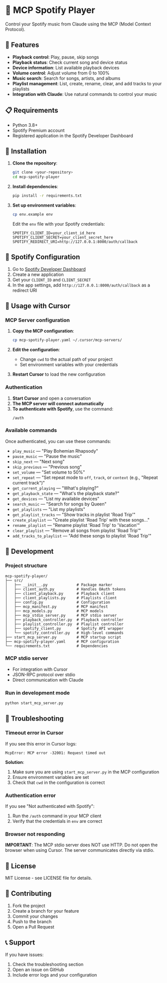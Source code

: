 # 🎵 MCP Spotify Player

Control your Spotify music from Claude using the MCP (Model Context Protocol).

## 🚀 Features

- **Playback control**: Play, pause, skip songs
- **Playback status**: Check current song and device status
- **Device information**: List available playback devices
- **Volume control**: Adjust volume from 0 to 100%
- **Music search**: Search for songs, artists, and albums
- **Playlist management**: List, create, rename, clear, and add tracks to your playlists
- **Integration with Claude**: Use natural commands to control your music

## 📋 Requirements

- Python 3.8+
- Spotify Premium account
- Registered application in the Spotify Developer Dashboard

## 🔧 Installation

1. **Clone the repository**:
   ```bash
   git clone <your-repository>
   cd mcp-spotify-player
   ```

2. **Install dependencies**:
   ```bash
   pip install -r requirements.txt
   ```

3. **Set up environment variables**:
   ```bash
   cp env.example env
   ```
   
   Edit the `env` file with your Spotify credentials:
   ```env
   SPOTIFY_CLIENT_ID=your_client_id_here
   SPOTIFY_CLIENT_SECRET=your_client_secret_here
   SPOTIFY_REDIRECT_URI=http://127.0.0.1:8000/auth/callback
   ```

## 🔐 Spotify Configuration

1. Go to [Spotify Developer Dashboard](https://developer.spotify.com/dashboard)
2. Create a new application
3. Get your `CLIENT_ID` and `CLIENT_SECRET`
4. In the app settings, add `http://127.0.0.1:8000/auth/callback` as a redirect URI

## 🎯 Usage with Cursor

### MCP Server configuration

1. **Copy the MCP configuration**:
   ```bash
   cp mcp-spotify-player.yaml ~/.cursor/mcp-servers/
   ```

2. **Edit the configuration**:
   - Change `cwd` to the actual path of your project
   - Set environment variables with your credentials

3. **Restart Cursor** to load the new configuration

### Authentication

1. **Start Cursor** and open a conversation
2. **The MCP server will connect automatically**
3. **To authenticate with Spotify**, use the command:
   ```
   /auth
   ```

### Available commands

Once authenticated, you can use these commands:

- `play_music` — "Play Bohemian Rhapsody"
- `pause_music` — "Pause the music"
- `skip_next` — "Next song"
- `skip_previous` — "Previous song"
- `set_volume` — "Set volume to 50%"
- `set_repeat` — "Set repeat mode to `off`, `track`, or `context` (e.g., "Repeat current track")"
- `get_current_playing` — "What's playing?"
- `get_playback_state` — "What's the playback state?"
- `get_devices` — "List my available devices"
- `search_music` — "Search for songs by Queen"
- `get_playlists` — "List my playlists"
- `get_playlist_tracks` — "Show tracks in playlist 'Road Trip'"
- `create_playlist` — "Create playlist 'Road Trip' with these songs..."
- `rename_playlist` — "Rename playlist 'Road Trip' to 'Vacation'"
- `clear_playlist` — "Remove all songs from playlist 'Road Trip'"
- `add_tracks_to_playlist` — "Add these songs to playlist 'Road Trip'"

## 🔧 Development

### Project structure

```
mcp-spotify-player/
├── src/
│   ├── __init__.py             # Package marker
│   ├── client_auth.py          # Handles OAuth tokens
│   ├── client_playback.py      # Playback client
│   ├── client_playlists.py     # Playlists client
│   ├── config.py               # Configuration
│   ├── mcp_manifest.py         # MCP manifest
│   ├── mcp_models.py           # MCP models
│   ├── mcp_stdio_server.py     # MCP stdio server
│   ├── playback_controller.py  # Playback controller
│   ├── playlist_controller.py  # Playlist controller
│   ├── spotify_client.py       # Spotify API wrapper
│   └── spotify_controller.py   # High-level commands
├── start_mcp_server.py         # MCP startup script
├── mcp-spotify-player.yaml     # MCP configuration
└── requirements.txt            # Dependencies
```

### MCP stdio server

- For integration with Cursor
- JSON-RPC protocol over stdio
- Direct communication with Claude

### Run in development mode

```bash
python start_mcp_server.py
```

## 🐛 Troubleshooting

### Timeout error in Cursor

If you see this error in Cursor logs:
```
McpError: MCP error -32001: Request timed out
```

**Solution**:
1. Make sure you are using `start_mcp_server.py` in the MCP configuration
2. Ensure environment variables are set
3. Check that `cwd` in the configuration is correct

### Authentication error

If you see "Not authenticated with Spotify":
1. Run the `/auth` command in your MCP client
2. Verify that the credentials in `env` are correct

### Browser not responding

**IMPORTANT**: The MCP stdio server does NOT use HTTP. Do not open the browser when using Cursor. The server communicates directly via stdio.

## 📝 License

MIT License - see LICENSE file for details.

## 🤝 Contributing

1. Fork the project
2. Create a branch for your feature
3. Commit your changes
4. Push to the branch
5. Open a Pull Request

## 📞 Support

If you have issues:
1. Check the troubleshooting section
2. Open an issue on GitHub
3. Include error logs and your configuration
